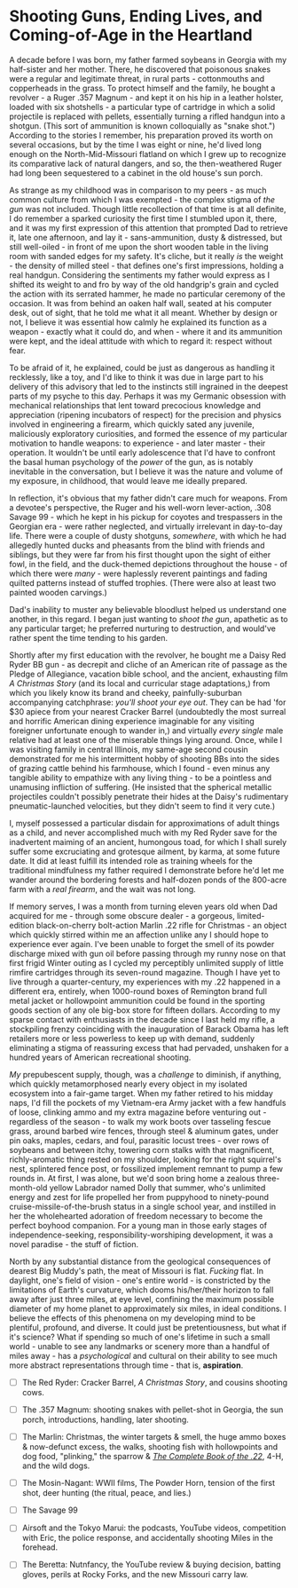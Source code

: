 # Shooting Guns, Ending Lives, and Coming-of-Age in the Heartland

A decade before I was born, my father farmed soybeans in Georgia with my half-sister and her mother. There, he discovered that poisonous snakes were a regular and legitimate threat, in rural parts - cottonmouths and copperheads in the grass. To protect himself and the family, he bought a revolver - a Ruger .357 Magnum - and kept it on his hip in a leather holster, loaded with six shotshells - a particular type of cartridge in which a solid projectile is replaced with pellets, essentially turning a rifled handgun into a shotgun. \(This sort of ammunition is known colloquially as "snake shot."\) According to the stories I remember, his preparation proved its worth on several occasions, but by the time I was eight or nine, he'd lived long enough on the North-Mid-Missouri flatland on which I grew up to recognize its comparative lack of natural dangers, and so, the then-weathered Ruger had long been sequestered to a cabinet in the old house's sun porch.

As strange as my childhood was in comparison to my peers - as much common culture from which I was exempted - the complex stigma of _the gun_ was not included. Though little recollection of that time is at all definite, I do remember a sparked curiosity the first time I stumbled upon it, there, and it was my first expression of this attention that prompted Dad to retrieve it, late one afternoon, and lay it - sans-ammunition, dusty & distressed, but still well-oiled - in front of me upon the short wooden table in the living room with sanded edges for my safety. It's cliche, but it really _is_ the weight - the density of milled steel - that defines one's first impressions, holding a real handgun. Considering the sentiments my father would express as I shifted its weight to and fro by way of the old handgrip's grain and cycled the action with its serrated hammer, he made no particular ceremony of the occasion. It was from behind an oaken half wall, seated at his computer desk, out of sight, that he told me what it all meant. Whether by design or not, I believe it was essential how calmly he explained its function as a weapon - exactly what it could do, and when - where it and its ammunition were kept, and the ideal attitude with which to regard it: respect without fear.

To be afraid of it, he explained, could be just as dangerous as handling it recklessly, like a toy, and I'd like to think it was due in large part to his delivery of this advisory that led to the instincts still ingrained in the deepest parts of my psyche to this day. Perhaps it was my Germanic obsession with mechanical relationships that lent toward precocious knowledge and appreciation \(ripening incubators of respect\) for the precision and physics involved in engineering a firearm, which quickly sated any juvenile, maliciously exploratory curiosities, and formed the essence of my particular motivation to handle weapons: to experience - and later master - their operation. It wouldn't be until early adolescence that I'd have to confront the basal human psychology of the _power_ of the gun, as is notably inevitable in the conversation, but I believe it was the nature and volume of my exposure, in childhood, that would leave me ideally prepared.

In reflection, it's obvious that my father didn't care much for weapons. From a devotee's perspective, the Ruger and his well-worn lever-action, .308 Savage 99 - which he kept in his pickup for coyotes and trespassers in the Georgian era - were rather neglected, and virtually irrelevant in day-to-day life. There were a couple of dusty shotguns, _somewhere_, with which he had allegedly hunted ducks and pheasants from the blind with friends and siblings, but they were far from his first thought upon the sight of either fowl, in the field, and the duck-themed depictions throughout the house - of which there were _many_ - were haplessly reverent paintings and fading quilted patterns instead of stuffed trophies. \(There were also at least two painted wooden carvings.\)

Dad's inability to muster any believable bloodlust helped us understand one another, in this regard. I began just wanting to _shoot the gun_, apathetic as to any particular target; he preferred nurturing to destruction, and would've rather spent the time tending to his garden.

Shortly after my first education with the revolver, he bought me a Daisy Red Ryder BB gun - as decrepit and cliche of an American rite of passage as the Pledge of Allegiance, vacation bible school, and the ancient, exhausting film _A Christmas Story_ \(and its local and curricular stage adaptations,\) from which you likely know its brand and cheeky, painfully-suburban accompanying catchphrase: _you'll shoot your eye out_. They can be had 'for $30 apiece from your nearest Cracker Barrel \(undoubtedly the most surreal and horrific American dining experience imaginable for any visiting foreigner unfortunate enough to wander in,\) and virtually _every single_ male relative had at least one of the miserable things lying around. Once, while I was visiting family in central Illinois, my same-age second cousin demonstrated for me his intermittent hobby of shooting BBs into the sides of grazing cattle behind his farmhouse, which I found - even minus any tangible ability to empathize with any living thing - to be a pointless and unamusing infliction of suffering. \(He insisted that the spherical metallic projectiles couldn't possibly penetrate their hides at the Daisy's rudimentary pneumatic-launched velocities, but they didn't seem to find it very cute.\)

I, myself possessed a particular disdain for approximations of adult things as a child, and never accomplished much with my Red Ryder save for the inadvertent maiming of an ancient, humongous toad, for which I shall surely suffer some excruciating and grotesque ailment, by karma, at some future date. It did at least fulfill its intended role as training wheels for the traditional mindfulness my father required I demonstrate before he'd let me wander around the bordering forests and half-dozen ponds of the 800-acre farm with a _real firearm_, and the wait was not long.

If memory serves, I was a month from turning eleven years old when Dad acquired for me - through some obscure dealer - a gorgeous, limited-edition black-on-cherry bolt-action Marlin .22 rifle for Christmas - an object which quickly stirred within me an affection unlike any I should hope to experience ever again. I've been unable to forget the smell of its powder discharge mixed with gun oil before passing through my runny nose on that first frigid Winter outing as I cycled my perceptibly unlimited supply of little rimfire cartridges through its seven-round magazine. Though I have yet to live through a quarter-century, my experiences with my .22 happened in a different era, entirely, when 1000-round boxes of Remington brand full metal jacket or hollowpoint ammunition could be found in the sporting goods section of any ole big-box store for fifteen dollars. According to my sparse contact with enthusiasts in the decade since I last held my rifle, a stockpiling frenzy coinciding with the inauguration of Barack Obama has left retailers more or less powerless to keep up with demand, suddenly eliminating a stigma of reassuring excess that had pervaded, unshaken for a hundred years of American recreational shooting.

_My_ prepubescent supply, though, was a _challenge_ to diminish, if anything, which quickly metamorphosed nearly every object in my isolated ecosystem into a fair-game target. When my father retired to his midday naps, I'd fill the pockets of my Vietnam-era Army jacket with a few handfuls of loose, clinking ammo and my extra magazine before venturing out - regardless of the season - to walk my work boots over tasseling fescue grass, around barbed wire fences, through steel & aluminum gates, under pin oaks, maples, cedars, and foul, parasitic locust trees - over rows of soybeans and between itchy, towering corn stalks with that magnificent, richly-aromatic thing rested on my shoulder, looking for the right squirrel's nest, splintered fence post, or fossilized implement remnant to pump a few rounds in. At first, I was alone, but we'd soon bring home a zealous three-month-old yellow Labrador named Dolly that summer, who's unlimited energy and zest for life propelled her from puppyhood to ninety-pound cruise-missile-of-the-brush status in a single school year, and instilled in her the wholehearted adoration of freedom necessary to become the perfect boyhood companion. For a young man in those early stages of independence-seeking, responsibility-worshiping development, it was a novel paradise - the stuff of fiction.

North by any substantial distance from the geological consequences of dearest Big Muddy's path, the meat of Missouri is flat. _Fucking_ flat. In daylight, one's field of vision - one's entire world - is constricted by the limitations of Earth's curvature, which dooms his/her/their horizon to fall away after just three miles, at eye level, confining the maximum possible diameter of my home planet to approximately six miles, in ideal conditions. I believe the effects of this phenomena on my developing mind to be plentiful, profound, and diverse. It could just be pretentiousness, but what if it's science? What if spending so much of one's lifetime in such a small world - unable to see any landmarks or scenery more than a handful of miles away - has a _psychological_ and cultural on their ability to see much more abstract representations through time - that is, **aspiration**.

* [ ] The Red Ryder: Cracker Barrel, _A Christmas Story_, and cousins shooting cows.
* [ ] The .357 Magnum: shooting snakes with pellet-shot in Georgia, the sun porch, introductions, handling, later shooting.
* [ ] The Marlin: Christmas, the winter targets & smell, the huge ammo boxes & now-defunct excess, the walks, shooting fish with hollowpoints and dog food, "plinking," the sparrow & [_The Complete Book of the .22_](http://www.amazon.com/Complete-Book-22-Worlds-Popular/dp/1592280471/), 4-H, and the wild dogs.
* [ ] The Mosin-Nagant: WWII films, The Powder Horn, tension of the first shot, deer hunting \(the ritual, peace, and lies.\)
* [ ] The Savage 99
* [ ] Airsoft and the Tokyo Marui: the podcasts, YouTube videos, competition with Eric, the police response, and accidentally shooting Miles in the forehead.
* [ ] The Beretta: Nutnfancy, the YouTube review & buying decision, batting gloves, perils at Rocky Forks, and the new Missouri carry law.

